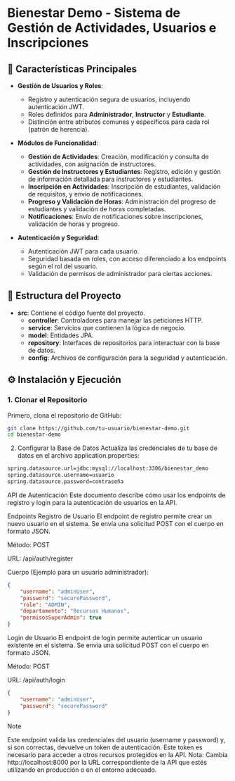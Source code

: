 # Bienestar Demo - Sistema de Gestión de Actividades, Usuarios e Inscripciones

## 🚀 Características Principales

- **Gestión de Usuarios y Roles**:
  - Registro y autenticación segura de usuarios, incluyendo autenticación JWT.
  - Roles definidos para **Administrador**, **Instructor** y **Estudiante**.
  - Distinción entre atributos comunes y específicos para cada rol (patrón de herencia).
  
- **Módulos de Funcionalidad**:
  - **Gestión de Actividades**: Creación, modificación y consulta de actividades, con asignación de instructores.
  - **Gestión de Instructores y Estudiantes**: Registro, edición y gestión de información detallada para instructores y estudiantes.
  - **Inscripción en Actividades**: Inscripción de estudiantes, validación de requisitos, y envío de notificaciones.
  - **Progreso y Validación de Horas**: Administración del progreso de estudiantes y validación de horas completadas.
  - **Notificaciones**: Envío de notificaciones sobre inscripciones, validación de horas y progreso.
  
- **Autenticación y Seguridad**:
  - Autenticación JWT para cada usuario.
  - Seguridad basada en roles, con acceso diferenciado a los endpoints según el rol del usuario.
  - Validación de permisos de administrador para ciertas acciones.

## 📁 Estructura del Proyecto

- **src**: Contiene el código fuente del proyecto.
  - **controller**: Controladores para manejar las peticiones HTTP.
  - **service**: Servicios que contienen la lógica de negocio.
  - **model**: Entidades JPA.
  - **repository**: Interfaces de repositorios para interactuar con la base de datos.
  - **config**: Archivos de configuración para la seguridad y autenticación.

## ⚙️ Instalación y Ejecución

### 1. Clonar el Repositorio

Primero, clona el repositorio de GitHub:

```bash
git clone https://github.com/tu-usuario/bienestar-demo.git
cd bienestar-demo
```

2. Configurar la Base de Datos
Actualiza las credenciales de tu base de datos en el archivo application.properties:
```bash
spring.datasource.url=jdbc:mysql://localhost:3306/bienestar_demo
spring.datasource.username=usuario
spring.datasource.password=contraseña
```

API de Autenticación
Este documento describe cómo usar los endpoints de registro y login para la autenticación de usuarios en la API.

Endpoints
Registro de Usuario
El endpoint de registro permite crear un nuevo usuario en el sistema. Se envía una solicitud POST con el cuerpo en formato JSON.

Método: POST

URL: /api/auth/register

Cuerpo (Ejemplo para un usuario administrador):
```json
{
    "username": "adminUser",
    "password": "securePassword",
    "role": "ADMIN",
    "departamento": "Recursos Humanos",
    "permisosSuperAdmin": true
}
```
Login de Usuario
El endpoint de login permite autenticar un usuario existente en el sistema. Se envía una solicitud POST con el cuerpo en formato JSON.

Método: POST

URL: /api/auth/login
```json
{
    "username": "adminUser",
    "password": "securePassword"
}
```

> [!NOTE]
> Este endpoint valida las credenciales del usuario (username y password) y, si son correctas, devuelve un token de autenticación. Este token es necesario para acceder a otros recursos protegidos en la API.
> Nota: Cambia http://localhost:8000 por la URL correspondiente de la API que estés utilizando en producción o en el entorno adecuado.
